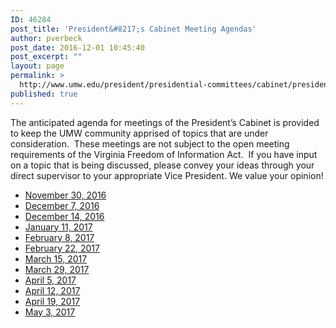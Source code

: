 ```yaml
---
ID: 46284
post_title: 'President&#8217;s Cabinet Meeting Agendas'
author: pverbeck
post_date: 2016-12-01 10:45:40
post_excerpt: ""
layout: page
permalink: >
  http://www.umw.edu/president/presidential-committees/cabinet/presidents-cabinet-meeting-agendas/
published: true
---
```

The anticipated agenda for meetings of the President’s Cabinet is provided to keep the UMW community apprised of topics that are under consideration.  These meetings are not subject to the open meeting requirements of the Virginia Freedom of Information Act.  If you have input on a topic that is being discussed, please convey your ideas through your direct supervisor to your appropriate Vice President. We value your opinion!
<ul>
 	<li><a href="http://www.umw.edu/president/wp-content/uploads/sites/37/2016/12/Presidents-Cabinet-Meeting-Agenda-November-30-2016.pdf">November 30, 2016</a></li>
 	<li><a href="http://www.umw.edu/president/wp-content/uploads/sites/37/2016/12/Presidents-Cabinet-Meeting-Agenda-December-7-2016-1.pdf">December 7, 2016</a></li>
 	<li><a href="http://www.umw.edu/president/wp-content/uploads/sites/37/2016/12/Presidents-Cabinet-Meeting-Agenda-December-14-2016.pdf">December 14, 2016</a></li>
 	<li><a href="http://www.umw.edu/president/wp-content/uploads/sites/37/2016/12/Presidents-Cabinet-Meeting-Agenda-January-11-2017.pdf">January 11, 2017</a></li>
 	<li><a href="http://www.umw.edu/president/wp-content/uploads/sites/37/2016/12/Presidents-Cabinet-Meeting-Agenda-February-8-2017.pdf">February 8, 2017</a></li>
 	<li><a href="http://www.umw.edu/president/wp-content/uploads/sites/37/2016/12/Presidents-Cabinet-Meeting-Agenda-February-22-2017.pdf">February 22, 2017</a></li>
 	<li><a href="http://www.umw.edu/president/wp-content/uploads/sites/37/2016/12/Presidents-Cabinet-Meeting-Agenda-March-15-2017.pdf">March 15, 2017</a></li>
 	<li><a href="http://www.umw.edu/president/wp-content/uploads/sites/37/2016/12/Presidents-Cabinet-Meeting-Agenda-March-29-2017.pdf">March 29, 2017</a></li>
 	<li><a href="http://www.umw.edu/president/wp-content/uploads/sites/37/2016/12/Presidents-Cabinet-Meeting-Agenda-April-5-2017.pdf">April 5, 2017</a></li>
 	<li><a href="http://www.umw.edu/president/wp-content/uploads/sites/37/2016/12/Presidents-Cabinet-Meeting-Agenda-April-12-2017.pdf">April 12, 2017</a></li>
 	<li><a href="http://www.umw.edu/president/wp-content/uploads/sites/37/2016/12/Presidents-Cabinet-Meeting-Agenda-April-19-2017.pdf">April 19, 2017</a></li>
 	<li><a href="http://www.umw.edu/president/wp-content/uploads/sites/37/2016/12/Presidents-Cabinet-Meeting-Agenda-May-3-2017.pdf">May 3, 2017</a></li>
</ul>